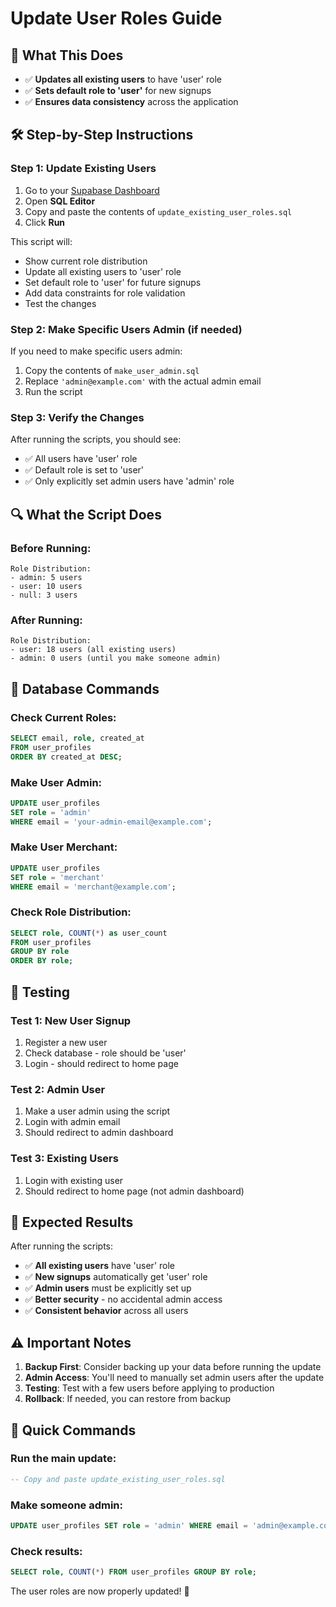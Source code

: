 # Update User Roles Guide

## 🎯 **What This Does**
- ✅ **Updates all existing users** to have 'user' role
- ✅ **Sets default role to 'user'** for new signups
- ✅ **Ensures data consistency** across the application

## 🛠️ **Step-by-Step Instructions**

### **Step 1: Update Existing Users**
1. Go to your [Supabase Dashboard](https://supabase.com/dashboard)
2. Open **SQL Editor**
3. Copy and paste the contents of `update_existing_user_roles.sql`
4. Click **Run**

This script will:
- Show current role distribution
- Update all existing users to 'user' role
- Set default role to 'user' for future signups
- Add data constraints for role validation
- Test the changes

### **Step 2: Make Specific Users Admin (if needed)**
If you need to make specific users admin:

1. Copy the contents of `make_user_admin.sql`
2. Replace `'admin@example.com'` with the actual admin email
3. Run the script

### **Step 3: Verify the Changes**
After running the scripts, you should see:
- ✅ All users have 'user' role
- ✅ Default role is set to 'user'
- ✅ Only explicitly set admin users have 'admin' role

## 🔍 **What the Script Does**

### **Before Running:**
```
Role Distribution:
- admin: 5 users
- user: 10 users
- null: 3 users
```

### **After Running:**
```
Role Distribution:
- user: 18 users (all existing users)
- admin: 0 users (until you make someone admin)
```

## 📝 **Database Commands**

### **Check Current Roles:**
```sql
SELECT email, role, created_at 
FROM user_profiles 
ORDER BY created_at DESC;
```

### **Make User Admin:**
```sql
UPDATE user_profiles 
SET role = 'admin' 
WHERE email = 'your-admin-email@example.com';
```

### **Make User Merchant:**
```sql
UPDATE user_profiles 
SET role = 'merchant' 
WHERE email = 'merchant@example.com';
```

### **Check Role Distribution:**
```sql
SELECT role, COUNT(*) as user_count
FROM user_profiles 
GROUP BY role
ORDER BY role;
```

## 🧪 **Testing**

### **Test 1: New User Signup**
1. Register a new user
2. Check database - role should be 'user'
3. Login - should redirect to home page

### **Test 2: Admin User**
1. Make a user admin using the script
2. Login with admin email
3. Should redirect to admin dashboard

### **Test 3: Existing Users**
1. Login with existing user
2. Should redirect to home page (not admin dashboard)

## 🎉 **Expected Results**

After running the scripts:
- ✅ **All existing users** have 'user' role
- ✅ **New signups** automatically get 'user' role
- ✅ **Admin users** must be explicitly set up
- ✅ **Better security** - no accidental admin access
- ✅ **Consistent behavior** across all users

## ⚠️ **Important Notes**

1. **Backup First**: Consider backing up your data before running the update
2. **Admin Access**: You'll need to manually set admin users after the update
3. **Testing**: Test with a few users before applying to production
4. **Rollback**: If needed, you can restore from backup

## 🚀 **Quick Commands**

### **Run the main update:**
```sql
-- Copy and paste update_existing_user_roles.sql
```

### **Make someone admin:**
```sql
UPDATE user_profiles SET role = 'admin' WHERE email = 'admin@example.com';
```

### **Check results:**
```sql
SELECT role, COUNT(*) FROM user_profiles GROUP BY role;
```

The user roles are now properly updated! 🎯




